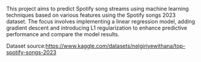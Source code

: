 This project aims to predict Spotify song streams using machine learning techniques based on various features using the Spotify songs 2023 dataset. The focus involves implementing a linear regression model, adding gradient descent and introducing L1 regularization to enhance predictive performance and compare the model results.

Dataset source:https://www.kaggle.com/datasets/nelgiriyewithana/top-spotify-songs-2023
